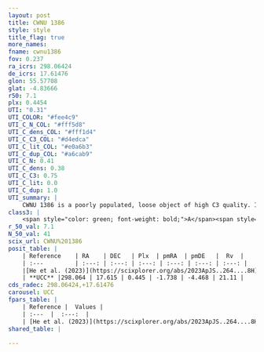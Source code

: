 ```yaml
---
layout: post
title: CWNU 1386
style: style
title_flag: true
more_names: 
fname: cwnu1386
fov: 0.237
ra_icrs: 298.06424
de_icrs: 17.61476
glon: 55.57708
glat: -4.83666
r50: 7.1
plx: 0.4454
UTI: "0.31"
UTI_COLOR: "#fee4c9"
UTI_C_N_COL: "#fff5d8"
UTI_C_dens_COL: "#fff1d4"
UTI_C_C3_COL: "#d4edca"
UTI_C_lit_COL: "#e0a6b3"
UTI_C_dup_COL: "#a6cab9"
UTI_C_N: 0.41
UTI_C_dens: 0.38
UTI_C_C3: 0.75
UTI_C_lit: 0.0
UTI_C_dup: 1.0
UTI_summary: |
    CWNU 1386 is a poorly populated, loose object of high C3 quality. It was recently reported in the literature.
class3: |
    <span style="color: green; font-weight: bold;">A</span><span style="color: #FFC300; font-weight: bold;">B</span>
r_50_val: 7.1
N_50_val: 41
scix_url: CWNU%201386
posit_table: |
    | Reference    | RA    | DEC   | Plx  | pmRA  | pmDE   |  Rv  |
    | :---         | :---: | :---: | :---: | :---: | :---: | :---: |
    |[He et al. (2023)](https://scixplorer.org/abs/2023ApJS..264....8H) | 298.066 | 17.637 | 0.455 | -1.742 | -4.461 | -- |
    | **UCC** |298.064 | 17.615 | 0.445 | -1.738 | -4.468 | 21.11 | 
cds_radec: 298.06424,+17.61476
carousel: UCC
fpars_table: |
    | Reference |  Values |
    | :---  |  :---:  |
    | [He et al. (2023)](https://scixplorer.org/abs/2023ApJS..264....8H) | `A0=0.85, m-M=11.6, logAge=7.55` |
shared_table: |
    
---
```

